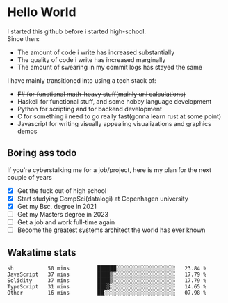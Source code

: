 # Hello World

I started this github before i started high-school.  
Since then:
- The amount of code i write has increased substantially
- The quality of code i write has increased marginally
- The amount of swearing in my commit logs has stayed the same

I have mainly transitioned into using a tech stack of:
- ~~F# for functional math-heavy stuff(mainly uni calculations)~~
- Haskell for functional stuff, and some hobby language development
- Python for scripting and for backend development
- C for something i need to go really fast(gonna learn rust at some point)
- Javascript for writing visually appealing visualizations and graphics demos

## Boring ass todo
If you're cyberstalking me for a job/project, here is my plan for the next couple of years
- [x] Get the fuck out of high school
- [x] Start studying CompSci(datalogi) at Copenhagen university
- [x] Get my Bsc. degree in 2021
- [ ] Get my Masters degree in 2023
- [ ] Get a job and work full-time again
- [ ] Become the greatest systems architect the world has ever known

## Wakatime stats
<!--START_SECTION:waka-->

```text
sh           50 mins         ██████░░░░░░░░░░░░░░░░░░░   23.84 %
JavaScript   37 mins         ████▒░░░░░░░░░░░░░░░░░░░░   17.79 %
Solidity     37 mins         ████▒░░░░░░░░░░░░░░░░░░░░   17.79 %
TypeScript   31 mins         ███▓░░░░░░░░░░░░░░░░░░░░░   14.65 %
Other        16 mins         ██░░░░░░░░░░░░░░░░░░░░░░░   07.98 %
```

<!--END_SECTION:waka-->
